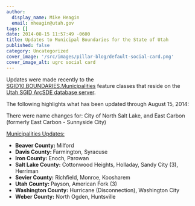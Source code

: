 ```yaml
---
author:
  display_name: Mike Heagin
  email: mheagin@utah.gov
tags: []
date: 2014-08-15 11:57:49 -0600
title: Updates to Municipal Boundaries for the State of Utah
published: false
category: Uncategorized
cover_image: '/src/images/pillar-blog/default-social-card.png'
cover_image_alt: ugrc social card
---
```


<p>Updates were made recently to the<br />
<a href="/products/sgid/boundaries/municipal">SGID10.BOUNDARIES.Municipalities</a> feature classes that reside on the<br />
<a href="/documentation/sgid/open-sgid">Utah SGID ArcSDE database server</a>.</p>
<p>The following highlights what has been updated through August 15, 2014:</p>
<p>There were name changes for: City of North Salt Lake, and East Carbon (formerly East Carbon - Sunnyside City)</p>
<p><span style="text-decoration: underline;">Municipalities Updates:</span></p>
<ul>
<li><strong>Beaver County: </strong> Milford </li>
<li><strong>Davis County: </strong> Farmington, Syracuse </li>
<li><strong>Iron County: </strong> Enoch, Parowan </li>
<li><strong>Salt Lake County:</strong> Cottonwood Heights, Holladay, Sandy City (3), Herriman </li>
<li><strong>Sevier County:</strong> Richfield, Monroe, Koosharem </li>
<li><strong>Utah County: </strong> Payson, American Fork (3)</li>
<li><strong>Washington County:</strong> Hurricane (Disconnection), Washington City </li>
<li><strong>Weber County:</strong> North Ogden, Huntsville </li>
</ul>
